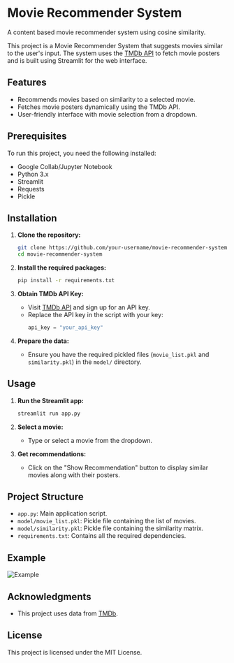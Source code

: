 # Movie Recommender System
A content based movie recommender system using cosine similarity.

This project is a Movie Recommender System that suggests movies similar to the user's input. The system uses the [TMDb API](https://www.themoviedb.org/documentation/api) to fetch movie posters and is built using Streamlit for the web interface.

## Features

- Recommends movies based on similarity to a selected movie.
- Fetches movie posters dynamically using the TMDb API.
- User-friendly interface with movie selection from a dropdown.

## Prerequisites

To run this project, you need the following installed:
- Google Collab/Jupyter Notebook
- Python 3.x
- Streamlit
- Requests
- Pickle

## Installation

1. **Clone the repository:**

   ```bash
   git clone https://github.com/your-username/movie-recommender-system.git
   cd movie-recommender-system
   ```

2. **Install the required packages:**

   ```bash
   pip install -r requirements.txt
   ```

3. **Obtain TMDb API Key:**

   - Visit [TMDb API](https://www.themoviedb.org/documentation/api) and sign up for an API key.
   - Replace the API key in the script with your key:  
     ```python
     api_key = "your_api_key"
     ```

4. **Prepare the data:**

   - Ensure you have the required pickled files (`movie_list.pkl` and `similarity.pkl`) in the `model/` directory.

## Usage

1. **Run the Streamlit app:**

   ```bash
   streamlit run app.py
   ```

2. **Select a movie:**
   - Type or select a movie from the dropdown.

3. **Get recommendations:**
   - Click on the "Show Recommendation" button to display similar movies along with their posters.

## Project Structure

- `app.py`: Main application script.
- `model/movie_list.pkl`: Pickle file containing the list of movies.
- `model/similarity.pkl`: Pickle file containing the similarity matrix.
- `requirements.txt`: Contains all the required dependencies.

## Example

![Example](path/to/example_image.png)

## Acknowledgments

- This project uses data from [TMDb](https://www.themoviedb.org/).

## License

This project is licensed under the MIT License.

